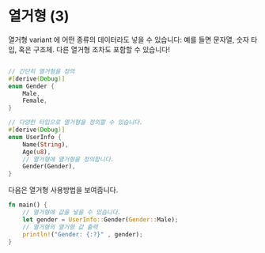# 열거형 (3)


열거형 variant 에 어떤 종류의 데이터라도 넣을 수 있습니다: 예를 들면 문자열, 숫자 타입, 혹은 구조체. 다른 열거형 조차도 포함할 수 있습니다! 

```rust

// 간단히 열거형을 정의 
#[derive(Debug)]
enum Gender {
    Male,
    Female,
}

// 다양한 타입으로 열거형을 정의할 수 있습니다.
#[derive(Debug)]
enum UserInfo {
    Name(String),
    Age(u8),
    // 열거형에 열거형을 정의합니다.
    Gender(Gender),
}
```

다음은 열거형 사용방법을 보여줍니다. 

```rust
fn main() {
    // 열거형에 값을 넣을 수 있습니다.
    let gender = UserInfo::Gender(Gender::Male);
    // 열거형의 열거형 값 출력
    println!("Gender: {:?}" , gender);    
}
```

